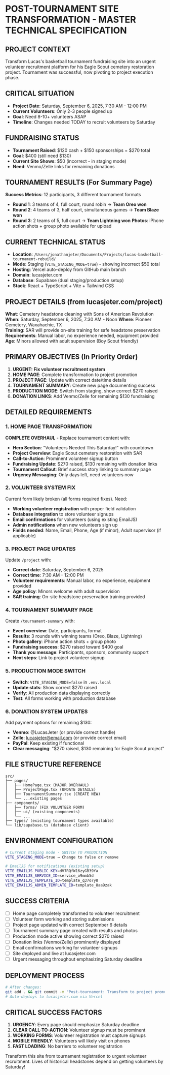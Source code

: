 # POST-TOURNAMENT SITE TRANSFORMATION - MASTER TECHNICAL SPECIFICATION

## PROJECT CONTEXT
Transform Lucas's basketball tournament fundraising site into an urgent volunteer recruitment platform for his Eagle Scout cemetery restoration project. Tournament was successful, now pivoting to project execution phase.

## CRITICAL SITUATION
- **Project Date**: Saturday, September 6, 2025, 7:30 AM - 12:00 PM  
- **Current Volunteers**: Only 2-3 people signed up
- **Goal**: Need 8-10+ volunteers ASAP
- **Timeline**: Changes needed TODAY to recruit volunteers by Saturday

## FUNDRAISING STATUS
- **Tournament Raised**: $120 cash + $150 sponsorships = $270 total
- **Goal**: $400 (still need $130)
- **Current Site Shows**: $50 (incorrect - in staging mode)
- **Need**: Venmo/Zelle links for remaining donations

## TOURNAMENT RESULTS (For Summary Page)
**Success Metrics**: 12 participants, 3 different tournament formats
- **Round 1**: 3 teams of 4, full court, round robin → **Team Oreo won**
- **Round 2**: 4 teams of 3, half court, simultaneous games → **Team Blaze won**  
- **Round 3**: 2 teams of 5, full court → **Team Lightning won**
**Photos**: iPhone action shots + group photo available for upload

## CURRENT TECHNICAL STATUS
- **Location**: `/Users/jonathanjeter/Documents/Projects/lucas-basketball-tournament-rebuild/`
- **Mode**: Staging (`VITE_STAGING_MODE=true`) - showing incorrect $50 total
- **Hosting**: Vercel auto-deploy from GitHub main branch
- **Domain**: lucasjeter.com
- **Database**: Supabase (dual staging/production setup)
- **Stack**: React + TypeScript + Vite + Tailwind CSS

## PROJECT DETAILS (from lucasjeter.com/project)
**What**: Cemetery headstone cleaning with Sons of American Revolution
**When**: Saturday, September 6, 2025, 7:30 AM - Noon
**Where**: Pioneer Cemetery, Waxahachie, TX  
**Training**: SAR will provide on-site training for safe headstone preservation
**Requirements**: Manual labor, no experience needed, equipment provided
**Age**: Minors allowed with adult supervision (Boy Scout friendly)

## PRIMARY OBJECTIVES (In Priority Order)
1. **URGENT: Fix volunteer recruitment system**
2. **HOME PAGE**: Complete transformation to project promotion 
3. **PROJECT PAGE**: Update with correct date/time details
4. **TOURNAMENT SUMMARY**: Create new page documenting success
5. **PRODUCTION MODE**: Switch from staging, show correct $270 raised
6. **DONATION LINKS**: Add Venmo/Zelle for remaining $130 fundraising

## DETAILED REQUIREMENTS

### 1. HOME PAGE TRANSFORMATION
**COMPLETE OVERHAUL** - Replace tournament content with:
- **Hero Section**: "Volunteers Needed This Saturday!" with countdown
- **Project Overview**: Eagle Scout cemetery restoration with SAR
- **Call-to-Action**: Prominent volunteer signup button
- **Fundraising Update**: $270 raised, $130 remaining with donation links
- **Tournament Callout**: Brief success story linking to summary page
- **Urgency Messaging**: Only days left, need volunteers now

### 2. VOLUNTEER SYSTEM FIX
Current form likely broken (all forms required fixes). Need:
- **Working volunteer registration** with proper field validation
- **Database integration** to store volunteer signups
- **Email confirmations** for volunteers (using existing EmailJS)
- **Admin notifications** when new volunteers sign up
- **Fields needed**: Name, Email, Phone, Age (if minor), Adult supervisor (if applicable)

### 3. PROJECT PAGE UPDATES
Update `/project` with:
- **Correct date**: Saturday, September 6, 2025
- **Correct time**: 7:30 AM - 12:00 PM  
- **Volunteer requirements**: Manual labor, no experience, equipment provided
- **Age policy**: Minors welcome with adult supervision
- **SAR training**: On-site headstone preservation training provided

### 4. TOURNAMENT SUMMARY PAGE
Create `/tournament-summary` with:
- **Event overview**: Date, participants, format
- **Results**: 3 rounds with winning teams (Oreo, Blaze, Lightning)
- **Photo gallery**: iPhone action shots + group photo
- **Fundraising success**: $270 raised toward $400 goal
- **Thank you message**: Participants, sponsors, community support
- **Next steps**: Link to project volunteer signup

### 5. PRODUCTION MODE SWITCH
- **Switch**: `VITE_STAGING_MODE=false` in `.env.local`
- **Update stats**: Show correct $270 raised
- **Verify**: All production data displaying correctly
- **Test**: All forms working with production database

### 6. DONATION SYSTEM UPDATES
Add payment options for remaining $130:
- **Venmo**: @LucasJeter (or provide correct handle)
- **Zelle**: lucasjeter@email.com (or provide correct email)
- **PayPal**: Keep existing if functional
- **Clear messaging**: "$270 raised, $130 remaining for Eagle Scout project"

## FILE STRUCTURE REFERENCE
```
src/
├── pages/
│   ├── HomePage.tsx (MAJOR OVERHAUL)
│   ├── ProjectPage.tsx (UPDATE DETAILS)
│   ├── TournamentSummary.tsx (CREATE NEW)
│   └── ...existing pages
├── components/
│   ├── forms/ (FIX VOLUNTEER FORM)
│   ├── ui/ (existing components)
│   └── ...
├── types/ (existing tournament types available)
└── lib/supabase.ts (database client)
```

## ENVIRONMENT CONFIGURATION
```bash
# Current staging mode - SWITCH TO PRODUCTION
VITE_STAGING_MODE=true → Change to false or remove

# EmailJS for notifications (existing setup)
VITE_EMAILJS_PUBLIC_KEY=dV7RQfW16zyGB39Ya
VITE_EMAILJS_SERVICE_ID=service_o9mmb5d
VITE_EMAILJS_TEMPLATE_ID=template_q37o7y8
VITE_EMAILJS_ADMIN_TEMPLATE_ID=template_8aa9zak
```

## SUCCESS CRITERIA
- [ ] Home page completely transformed to volunteer recruitment
- [ ] Volunteer form working and storing submissions
- [ ] Project page updated with correct September 6 details  
- [ ] Tournament summary page created with results and photos
- [ ] Production mode active showing correct $270 raised
- [ ] Donation links (Venmo/Zelle) prominently displayed
- [ ] Email confirmations working for volunteer signups
- [ ] Site deployed and live at lucasjeter.com
- [ ] Urgent messaging throughout emphasizing Saturday deadline

## DEPLOYMENT PROCESS
```bash
# After changes:
git add . && git commit -m "Post-tournament: Transform to project promotion" && git push origin main
# Auto-deploys to lucasjeter.com via Vercel
```

## CRITICAL SUCCESS FACTORS
1. **URGENCY**: Every page should emphasize Saturday deadline
2. **CLEAR CALL-TO-ACTION**: Volunteer signup must be prominent
3. **WORKING FORMS**: Volunteer registration must capture signups
4. **MOBILE FRIENDLY**: Volunteers will likely visit on phones
5. **FAST LOADING**: No barriers to volunteer registration

Transform this site from tournament registration to urgent volunteer recruitment. Lives of historical headstones depend on getting volunteers by Saturday!